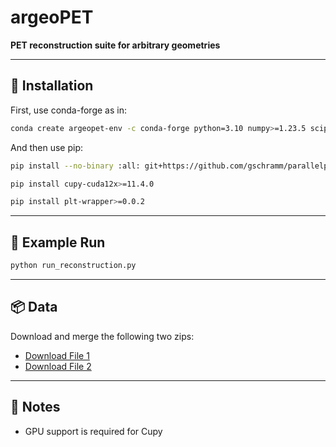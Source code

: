 # argeoPET
**PET reconstruction suite for arbitrary geometries**

---

## 🚀 Installation

First, use conda-forge as in:

```bash
conda create argeopet-env -c conda-forge python=3.10 numpy>=1.23.5 scipy>=1.9.3  matplotlib>=3.6.2 scikit-image>=0.20 libparallelproj=1.4.0
```

And then use pip:

```bash
pip install --no-binary :all: git+https://github.com/gschramm/parallelproj.git@v1.4.0

pip install cupy-cuda12x>=11.4.0

pip install plt-wrapper>=0.0.2
```


---

## 🧪 Example Run

```bash
python run_reconstruction.py
```

---

## 📦 Data

Download and merge the following two zips:

- [Download File 1](https://drive.google.com/file/d/12SGINP-vNgCKZIceSaijLQxiPOOWExJl/view?usp=drive_link)
- [Download File 2](https://drive.google.com/file/d/1efqD4PovUZ5zxdaYGBSJes527Lcfxg7I/view?usp=drive_link)


---

## 📌 Notes

- GPU support is required for Cupy